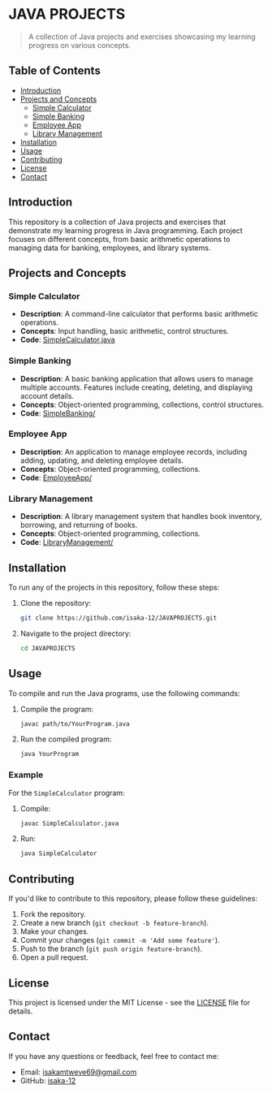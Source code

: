 # JAVA PROJECTS

> A collection of Java projects and exercises showcasing my learning progress on various concepts.

## Table of Contents

- [Introduction](#introduction)
- [Projects and Concepts](#projects-and-concepts)
  - [Simple Calculator](#simple-calculator)
  - [Simple Banking](#simple-banking)
  - [Employee App](#employee-app)
  - [Library Management](#library-management)
- [Installation](#installation)
- [Usage](#usage)
- [Contributing](#contributing)
- [License](#license)
- [Contact](#contact)

## Introduction

This repository is a collection of Java projects and exercises that demonstrate my learning progress in Java programming. Each project focuses on different concepts, from basic arithmetic operations to managing data for banking, employees, and library systems.

## Projects and Concepts

### Simple Calculator
- **Description**: A command-line calculator that performs basic arithmetic operations.
- **Concepts**: Input handling, basic arithmetic, control structures.
- **Code**: [SimpleCalculator.java](path/to/SimpleCalculator.java)

### Simple Banking
- **Description**: A basic banking application that allows users to manage multiple accounts. Features include creating, deleting, and displaying account details.
- **Concepts**: Object-oriented programming, collections, control structures.
- **Code**: [SimpleBanking/](path/to/SimpleBanking/)

### Employee App
- **Description**: An application to manage employee records, including adding, updating, and deleting employee details.
- **Concepts**: Object-oriented programming, collections.
- **Code**: [EmployeeApp/](path/to/EmployeeApp/)

### Library Management
- **Description**: A library management system that handles book inventory, borrowing, and returning of books.
- **Concepts**: Object-oriented programming, collections.
- **Code**: [LibraryManagement/](path/to/LibraryManagement/)

## Installation

To run any of the projects in this repository, follow these steps:

1. Clone the repository:
    ```bash
    git clone https://github.com/isaka-12/JAVAPROJECTS.git
    ```
2. Navigate to the project directory:
    ```bash
    cd JAVAPROJECTS
    ```

## Usage

To compile and run the Java programs, use the following commands:

1. Compile the program:
    ```bash
    javac path/to/YourProgram.java
    ```
2. Run the compiled program:
    ```bash
    java YourProgram
    ```

### Example

For the `SimpleCalculator` program:
1. Compile:
    ```bash
    javac SimpleCalculator.java
    ```
2. Run:
    ```bash
    java SimpleCalculator
    ```

## Contributing

If you'd like to contribute to this repository, please follow these guidelines:

1. Fork the repository.
2. Create a new branch (`git checkout -b feature-branch`).
3. Make your changes.
4. Commit your changes (`git commit -m 'Add some feature'`).
5. Push to the branch (`git push origin feature-branch`).
6. Open a pull request.

## License

This project is licensed under the MIT License - see the [LICENSE](LICENSE) file for details.

## Contact

If you have any questions or feedback, feel free to contact me:

- Email: isakamtweve69@gmail.com
- GitHub: [isaka-12](https://github.com/isaka-12)
